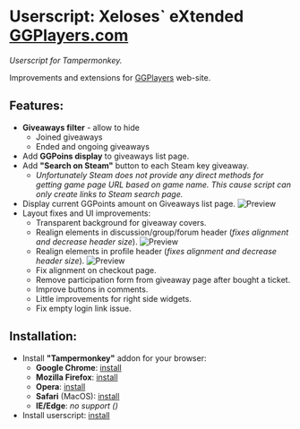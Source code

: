 # Userscript: **X**eloses\` e**X**tended [**GGP**layers.com](https://ggplayers.com/)
*Userscript for Tampermonkey.*

Improvements and extensions for [GGPlayers](https://ggplayers.com/) web-site.

## Features:
* **Giveaways filter** - allow to hide
    * Joined giveaways
    * Ended and ongoing giveaways
* Add **GGPoins display** to giveaways list page.
* Add **"Search on Steam"** button to each Steam key giveaway.
    * *Unfortunately Steam does not provide any direct methods for getting game page URL based on game name. This cause script can only create links to Steam search page.*
* Display current GGPoints amount on Giveaways list page.
    ![Preview](https://raw.github.com/Xeloses/xxggp/master/preview/preview-ga-list.jpg)
* Layout fixes and UI improvements:
    * Transparent background for giveaway covers.
    * Realign elements in discussion/group/forum header (*fixes alignment and decrease header size*).
        ![Preview](https://raw.github.com/Xeloses/xxggp/master/preview/preview-forum-header.jpg)
    * Realign elements in profile header (*fixes alignment and decrease header size*).
        ![Preview](https://raw.github.com/Xeloses/xxggp/master/preview/preview-profile-header.jpg)
    * Fix alignment on checkout page.
    * Remove participation form from giveaway page after bought a ticket.
    * Improve buttons in comments.
    * Little improvements for right side widgets.
    * Fix empty login link issue.

## Installation:
* Install **"Tampermonkey"** addon for your browser:
    * **Google Chrome**: [install](https://chrome.google.com/webstore/detail/tampermonkey/dhdgffkkebhmkfjojejmpbldmpobfkfo)
    * **Mozilla Firefox**: [install](https://addons.mozilla.org/ru/firefox/addon/tampermonkey/)
    * **Opera**: [install](https://addons.opera.com/en/extensions/details/tampermonkey-beta/)
    * **Safari** (MacOS): [install](https://apps.apple.com/us/app/tampermonkey/id1482490089)
    * **IE/Edge**: *no support ()*
* Install userscript: [install](https://github.com/Xeloses/xxggp/raw/master/xxggp.user.js)
